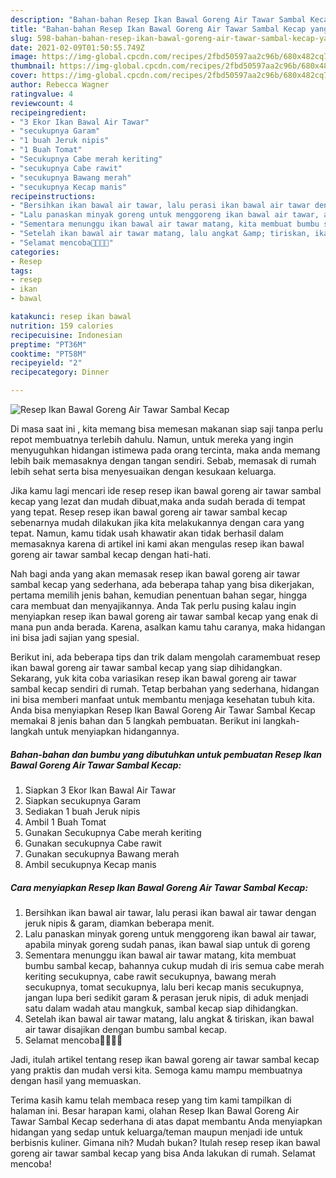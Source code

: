 ```yaml
---
description: "Bahan-bahan Resep Ikan Bawal Goreng Air Tawar Sambal Kecap yang nikmat Untuk Jualan"
title: "Bahan-bahan Resep Ikan Bawal Goreng Air Tawar Sambal Kecap yang nikmat Untuk Jualan"
slug: 598-bahan-bahan-resep-ikan-bawal-goreng-air-tawar-sambal-kecap-yang-nikmat-untuk-jualan
date: 2021-02-09T01:50:55.749Z
image: https://img-global.cpcdn.com/recipes/2fbd50597aa2c96b/680x482cq70/resep-ikan-bawal-goreng-air-tawar-sambal-kecap-foto-resep-utama.jpg
thumbnail: https://img-global.cpcdn.com/recipes/2fbd50597aa2c96b/680x482cq70/resep-ikan-bawal-goreng-air-tawar-sambal-kecap-foto-resep-utama.jpg
cover: https://img-global.cpcdn.com/recipes/2fbd50597aa2c96b/680x482cq70/resep-ikan-bawal-goreng-air-tawar-sambal-kecap-foto-resep-utama.jpg
author: Rebecca Wagner
ratingvalue: 4
reviewcount: 4
recipeingredient:
- "3 Ekor Ikan Bawal Air Tawar"
- "secukupnya Garam"
- "1 buah Jeruk nipis"
- "1 Buah Tomat"
- "Secukupnya Cabe merah keriting"
- "secukupnya Cabe rawit"
- "secukupnya Bawang merah"
- "secukupnya Kecap manis"
recipeinstructions:
- "Bersihkan ikan bawal air tawar, lalu perasi ikan bawal air tawar dengan jeruk nipis &amp; garam, diamkan beberapa menit."
- "Lalu panaskan minyak goreng untuk menggoreng ikan bawal air tawar, apabila minyak goreng sudah panas, ikan bawal siap untuk di goreng"
- "Sementara menunggu ikan bawal air tawar matang, kita membuat bumbu sambal kecap, bahannya cukup mudah di iris semua cabe merah keriting secukupnya, cabe rawit secukupnya, bawang merah secukupnya, tomat secukupnya, lalu beri kecap manis secukupnya, jangan lupa beri sedikit garam &amp; perasan jeruk nipis, di aduk menjadi satu dalam wadah atau mangkuk, sambal kecap siap dihidangkan."
- "Setelah ikan bawal air tawar matang, lalu angkat &amp; tiriskan, ikan bawal air tawar disajikan dengan bumbu sambal kecap."
- "Selamat mencoba🥰🥰🥰🥰"
categories:
- Resep
tags:
- resep
- ikan
- bawal

katakunci: resep ikan bawal 
nutrition: 159 calories
recipecuisine: Indonesian
preptime: "PT36M"
cooktime: "PT58M"
recipeyield: "2"
recipecategory: Dinner

---
```



![Resep Ikan Bawal Goreng Air Tawar Sambal Kecap](https://img-global.cpcdn.com/recipes/2fbd50597aa2c96b/680x482cq70/resep-ikan-bawal-goreng-air-tawar-sambal-kecap-foto-resep-utama.jpg)

Di masa  saat ini , kita memang bisa memesan makanan siap saji tanpa perlu repot membuatnya terlebih dahulu. Namun, untuk mereka yang ingin menyuguhkan hidangan istimewa pada orang tercinta, maka anda memang lebih baik memasaknya dengan tangan sendiri. Sebab, memasak di rumah lebih sehat serta bisa menyesuaikan dengan kesukaan keluarga.

Jika kamu lagi mencari ide resep resep ikan bawal goreng air tawar sambal kecap yang lezat dan mudah dibuat,maka anda sudah berada di tempat yang tepat. Resep resep ikan bawal goreng air tawar sambal kecap  sebenarnya mudah dilakukan jika kita melakukannya dengan cara yang tepat. Namun, kamu tidak usah khawatir akan tidak berhasil dalam memasaknya 
karena di artikel ini kami akan mengulas resep ikan bawal goreng air tawar sambal kecap dengan hati-hati.  



Nah bagi anda yang akan memasak resep ikan bawal goreng air tawar sambal kecap yang sederhana, ada beberapa tahap yang bisa dikerjakan, pertama memilih jenis bahan, kemudian penentuan bahan segar, hingga cara membuat dan menyajikannya. Anda Tak perlu pusing kalau ingin menyiapkan resep ikan bawal goreng air tawar sambal kecap yang enak di mana pun anda berada. Karena, asalkan kamu  tahu caranya, maka hidangan ini bisa jadi sajian yang spesial.

Berikut ini, ada beberapa tips dan trik dalam mengolah caramembuat resep ikan bawal goreng air tawar sambal kecap yang siap dihidangkan. Sekarang, yuk kita coba variasikan resep ikan bawal goreng air tawar sambal kecap sendiri di rumah. Tetap berbahan yang sederhana, hidangan ini bisa memberi manfaat untuk membantu menjaga kesehatan tubuh kita. Anda bisa menyiapkan Resep Ikan Bawal Goreng Air Tawar Sambal Kecap memakai 8 jenis bahan dan 5 langkah pembuatan. Berikut ini langkah-langkah untuk menyiapkan hidangannya.

<!--inarticleads1-->

##### Bahan-bahan dan bumbu yang dibutuhkan untuk pembuatan Resep Ikan Bawal Goreng Air Tawar Sambal Kecap:

1. Siapkan 3 Ekor Ikan Bawal Air Tawar
1. Siapkan secukupnya Garam
1. Sediakan 1 buah Jeruk nipis
1. Ambil 1 Buah Tomat
1. Gunakan Secukupnya Cabe merah keriting
1. Gunakan secukupnya Cabe rawit
1. Gunakan secukupnya Bawang merah
1. Ambil secukupnya Kecap manis




<!--inarticleads2-->

##### Cara menyiapkan Resep Ikan Bawal Goreng Air Tawar Sambal Kecap:

1. Bersihkan ikan bawal air tawar, lalu perasi ikan bawal air tawar dengan jeruk nipis &amp; garam, diamkan beberapa menit.
1. Lalu panaskan minyak goreng untuk menggoreng ikan bawal air tawar, apabila minyak goreng sudah panas, ikan bawal siap untuk di goreng
1. Sementara menunggu ikan bawal air tawar matang, kita membuat bumbu sambal kecap, bahannya cukup mudah di iris semua cabe merah keriting secukupnya, cabe rawit secukupnya, bawang merah secukupnya, tomat secukupnya, lalu beri kecap manis secukupnya, jangan lupa beri sedikit garam &amp; perasan jeruk nipis, di aduk menjadi satu dalam wadah atau mangkuk, sambal kecap siap dihidangkan.
1. Setelah ikan bawal air tawar matang, lalu angkat &amp; tiriskan, ikan bawal air tawar disajikan dengan bumbu sambal kecap.
1. Selamat mencoba🥰🥰🥰🥰




Jadi, itulah artikel tentang  resep ikan bawal goreng air tawar sambal kecap  yang praktis dan mudah versi kita. Semoga kamu mampu membuatnya dengan hasil yang memuaskan. 

Terima kasih kamu telah membaca resep yang tim kami tampilkan di halaman ini. Besar harapan kami, olahan  Resep Ikan Bawal Goreng Air Tawar Sambal Kecap sederhana di atas dapat membantu Anda menyiapkan hidangan yang sedap untuk keluarga/teman maupun menjadi ide untuk berbisnis kuliner. Gimana nih? Mudah bukan? Itulah resep resep ikan bawal goreng air tawar sambal kecap yang bisa Anda lakukan di rumah. Selamat mencoba!

